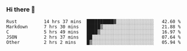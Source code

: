 ### Hi there 👋

<!--
**WShiBin/WShiBin** is a ✨ _special_ ✨ repository because its `README.md` (this file) appears on your GitHub profile.

Here are some ideas to get you started:

- 🔭 I’m currently working on ...
- 🌱 I’m currently learning ...
- 👯 I’m looking to collaborate on ...
- 🤔 I’m looking for help with ...
- 💬 Ask me about ...
- 📫 How to reach me: ...
- 😄 Pronouns: ...
- ⚡ Fun fact: ...
-->

<!--START_SECTION:waka-->

```text
Rust          14 hrs 37 mins  ██████████▓░░░░░░░░░░░░░░   42.60 %
Markdown      7 hrs 30 mins   █████▒░░░░░░░░░░░░░░░░░░░   21.88 %
C             5 hrs 49 mins   ████▒░░░░░░░░░░░░░░░░░░░░   16.97 %
JSON          2 hrs 37 mins   ██░░░░░░░░░░░░░░░░░░░░░░░   07.64 %
Other         2 hrs 2 mins    █▒░░░░░░░░░░░░░░░░░░░░░░░   05.94 %
```

<!--END_SECTION:waka-->
